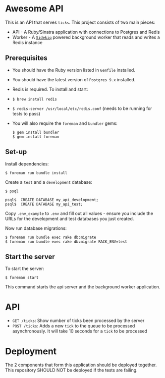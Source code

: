 # Awesome API

This is an API that serves `ticks`. This project consists of two main pieces:

- API - A Ruby/Sinatra application with connections to Postgres and Redis
- Worker - A [`Sidekiq`](https://github.com/mperham/sidekiq) powered background worker that reads and writes a Redis instance

## Prerequisites

- You should have the Ruby version listed in `Gemfile` installed.
- You should have the latest version of `Postgres 9.x` installed.
- Redis is required. To install and start:

- `$ brew install redis`
- `$ redis-server /usr/local/etc/redis.conf` (needs to be running for tests to pass)

- You will also require the `foreman` and `bundler` gems:

  ```
  $ gem install bundler
  $ gem install foreman
  ```

## Set-up

Install dependencies:

```
$ foreman run bundle install
```

Create a `test` and a `development` database:

```
$ psql

psql$  CREATE DATABASE my_api_development;
psql$  CREATE DATABASE my_api_test;
```

Copy `.env_example` to `.env` and fill out all values - ensure you include the
URLs for the development and test databases you just created.

Now run database migrations:

```
$ foreman run bundle exec rake db:migrate
$ foreman run bundle exec rake db:migrate RACK_ENV=test
```

## Start the server

To start the server:

```
$ foreman start
```

This command starts the api server and the background worker application.

# API

- `GET /ticks`: Show number of ticks been processed by the server
- `POST /ticks`: Adds a new `tick` to the queue to be processed asynchronously. It will take 10 seconds for a `tick` to be processed


# Deployment

The 2 components that form this application should be deployed together. This repository SHOULD NOT be deployed if the tests are failing.
